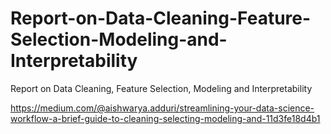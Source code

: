# Report-on-Data-Cleaning-Feature-Selection-Modeling-and-Interpretability
Report on Data Cleaning, Feature Selection, Modeling and Interpretability


https://medium.com/@aishwarya.adduri/streamlining-your-data-science-workflow-a-brief-guide-to-cleaning-selecting-modeling-and-11d3fe18d4b1
